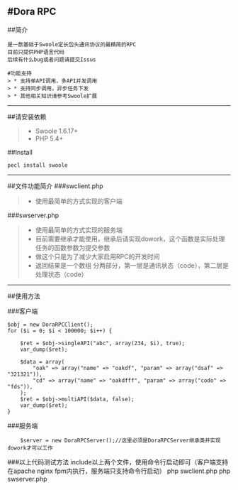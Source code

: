 #Dora RPC
----------
##简介
```
是一款基础于Swoole定长包头通讯协议的最精简的RPC
目前只提供PHP语言代码
后续有什么bug或者问题请提交Issus

#功能支持
> * 支持单API调用，多API并发调用
> * 支持同步调用，异步任务下发
> * 其他相关知识请参考Swoole扩展
```
----------
##请安装依赖
> * Swoole 1.6.17+
> * PHP 5.4+

##Install
```
pecl install swoole
```
----------
##文件功能简介
###swclient.php
> * 使用最简单的方式实现的客户端

###swserver.php
> * 使用最简单的方式实现的服务端
> * 目前需要继承才能使用，继承后请实现dowork，这个函数是实际处理任务的函数参数为提交参数
> * 做这个只是为了减少大家启用RPC的开发时间
> * 返回结果是一个数组 分两部分，第一层是通讯状态（code），第二层是处理状态（code）

----------
##使用方法

###客户端
```
$obj = new DoraRPCClient();
for ($i = 0; $i < 100000; $i++) {

    $ret = $obj->singleAPI("abc", array(234, $i), true);
    var_dump($ret);

    $data = array(
        "oak" => array("name" => "oakdf", "param" => array("dsaf" => "321321")),
        "cd" => array("name" => "oakdfff", "param" => array("codo" => "fds")),
    );
    $ret = $obj->multiAPI($data, false);
    var_dump($ret);
}
```


###服务端
```
    $server = new DoraRPCServer();//这里必须是DoraRPCServer继承类并实现dowork才可以工作
```

###以上代码测试方法
include以上两个文件，使用命令行启动即可（客户端支持在apache nginx fpm内执行，服务端只支持命令行启动）
php swclient.php
php swserver.php
